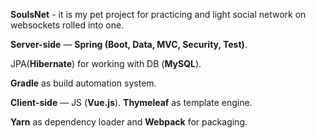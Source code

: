 **SoulsNet** - it is my pet project for practicing and light social network on websockets rolled into one. 

**Server-side** — <b>Spring (Boot, Data, MVC, Security, Test)</b>.

JPA(<b>Hibernate</b>) for working with DB (<b>MySQL</b>).  

<b>Gradle</b> as build automation system.

**Client-side** — JS (<b>Vue.js</b>). <b>Thymeleaf</b> as template engine.
 
<b>Yarn</b> as dependency loader and <b>Webpack</b> for packaging.
